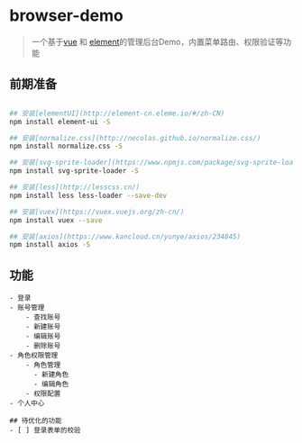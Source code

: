 # browser-demo

> 一个基于[vue](https://github.com/vuejs/vue) 和 [element](https://github.com/ElemeFE/element)的管理后台Demo，内置菜单路由、权限验证等功能

## 前期准备

```bash

## 安装[elementUI](http://element-cn.eleme.io/#/zh-CN)
npm install element-ui -S

## 安装[normalize.css](http://necolas.github.io/normalize.css/)
npm install normalize.css -S

## 安装[svg-sprite-loader](https://www.npmjs.com/package/svg-sprite-loader)
npm install svg-sprite-loader -S

## 安装[less](http://lesscss.cn/)
npm install less less-loader --save-dev

## 安装[vuex](https://vuex.vuejs.org/zh-cn/)
npm install vuex --save

## 安装[axios](https://www.kancloud.cn/yunye/axios/234845)
npm install axios -S

```

## 功能
```
- 登录
- 账号管理
    - 查找账号
    - 新建账号
    - 编辑账号
    - 删除账号
- 角色权限管理
    - 角色管理
      - 新建角色
      - 编辑角色
    - 权限配置
- 个人中心

## 待优化的功能
- [ ] 登录表单的校验